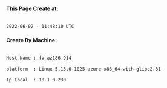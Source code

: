 
   
#### This Page Create at:

```bash

2022-06-02 - 11:48:10 UTC

```

#### Create By Machine:

```bash

Host Name : fv-az186-914

platform  : Linux-5.13.0-1025-azure-x86_64-with-glibc2.31

Ip Local  : 10.1.0.230

```

